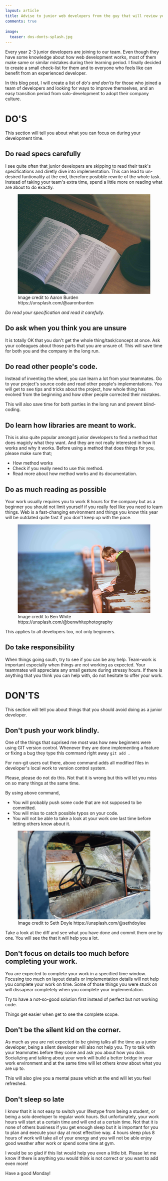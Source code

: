 ```yaml
---
layout: article
title: Advise to junior web developers from the guy that will review your code
comments: true

image:
  teaser: dos-donts-splash.jpg
---
```


Every year 2-3 junior developers are joining to our team. Even though they have some knowledge about how web development works, most of them make same or similar mistakes during their learning period. I finally decided to create a small check-list for them and to everyone who feels like can benefit from an experienced developer.



In this blog post, I will create a list of _do's and don'ts_ for those who joined a team of developers and looking for ways to improve themselves, and an easy transition period from solo-development to adopt their company culture.


# DO'S

This section will tell you about what you can focus on during your development time.


## Do read specs carefully

I see quite often that junior developers are skipping to read their task's specifications and diretly dive into implementation. This can lead to un-desired funtionality at the end, therefore posibble rewrite of the whole task. Instead of taking your team's extra time, spend a little more on reading what are about to do exactly.

<figure>
  <a href="#"><img src="/images/read-specs.jpg"></a>
  <figcaption>Image credit to Aaron Burden https://unsplash.com/@aaronburden</figcaption>
</figure>

_Do read your specification and read it carefully._


## Do ask when you think you are unsure

It is totally OK that you don't get the whole thing/task/concept at once. Ask your colleagues about those parts that you are unsure of. This will save time for both you and the company in the long run.


## Do read other people's code.

Instead of inventing the wheel, you can learn a lot from your teammates. Go to your project's source code and read other people's implementations. You will get to see tips and tricks about the project, how whole thing has evolved from the beginning and how other people corrected their mistakes.

This will also save time for both parties in the long run and prevent blind-coding.

## Do learn how libraries are meant to work.

This is also quite popular amongst junior developers to find a method that does magicly what they want. And they are not really interested in how it works and why it works. Before using a method that does things for you, please make sure that;

- How method works
- Check if you really need to use this method.
- Read more about how method works and its documentation.

## Do as much reading as possible

Your work usually requires you to work 8 hours for the company but as a beginner you should not limit yourself if you really feel like you need to learn things. Web is a fast-changing environment and things you know this year will be outdated quite fast if you don't keep up with the pace.

<figure>
  <a href="#"><img src="/images/read-read.jpg"></a>
  <figcaption>Image credit to Ben White https://unsplash.com/@benwhitephotography</figcaption>
</figure>

This applies to all developers too, not only beginners.


## Do take responsibility

When things going south, try to see if you can be any help. Team-work is important especially when things are not working as expected. Your teammates will appreciate any small gesture during stressy hours. If there is anything that you think you can help with, do not hesitate to offer your work.


# DON'TS

This section will tell you about things that you should avoid doing as a junior developer.


## Don't push your work blindly.

One of the things that suprised me most was how new beginners were using GIT version control. Whenever they are done implementing a feature or fixing a bug they type this command right away `git add .`

For non-git users out there, above command adds all modified files in developer's local work to version control system.

Please, please do not do this. Not that it is wrong but this will let you miss on so many things at the same time.

By using above command,

- You will probably push some code that are not supposed to be committed.
- You will miss to catch possible typos on your code.
- You will not be able to take a look at your work one last time before letting others know about it.

<figure>
  <a href="#"><img src="/images/attention-to-detail.jpg"></a>
  <figcaption>Image credit to Seth Doyle https://unsplash.com/@sethdoylee</figcaption>
</figure>


Take a look at the diff and see what you have done and commit them one by one. You will see the that it will help you a lot.


## Don't focus on details too much before completing your work.

You are expected to complete your work in a specified time window. Focusing too much on layout details or implementation details will not help you complete your work on time. Some of those things you were stuck on will dissapear completely when you complete your implementation.

Try to have a not-so-good solution first instead of perfect but not working code.

Things get easier when get to see the complete scope.


## Don't be the silent kid on the corner.

As much as you are not expected to be giving talks all the time as a junior developer, being a silent developer will also not help you. Try to talk with your teammates before they come and ask you about how you doin. Socializing and talking about your work will build a better bridge in your work environment and at the same time will let others know about what you are up to.

This will also give you a mental pause which at the end will let you feel refreshed.


## Don't sleep so late

I know that it is not easy to switch your lifestype from being a student, or being a solo developer to regular work hours. But unfortunately, your work hours will start at a certain time and will end at a certain time. Not that it is none of others business if you get enough sleep but it is important for you to plan and execute your day at most effective way. 4 hours sleep plus 8 hours of work will take all of your energy and you will not be able enjoy good weather after work or spend some time at gym.


I would be so glad if this list would help you even a little bit. Please let me know if there is anything you would think is not correct or you want to add even more!

Have a good Monday!

